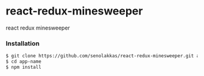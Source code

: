 # react-redux-minesweeper
react redux minesweeper 

### Installation

```sh
$ git clone https://github.com/senolakkas/react-redux-minesweeper.git app-name
$ cd app-name
$ npm install
```
